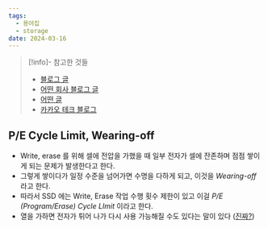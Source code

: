 ```yaml
---
tags:
  - 용어집
  - storage
date: 2024-03-16
---
```

> [!info]- 참고한 것들
> - [블로그 글](https://metar.tistory.com/entry/NAND-flash%EB%9E%80-%EB%AC%B4%EC%97%87%EC%9D%B8%EA%B0%80)
> - [어떤 회사 블로그 글](https://www.tuxera.com/blog/what-is-write-amplification-why-is-it-bad-what-causes-it/)
> - [어떤 글](https://codecapsule.com/2014/02/12/coding-for-ssds-part-2-architecture-of-an-ssd-and-benchmarking/)
> - [카카오 테크 블로그](https://tech.kakao.com/2016/07/14/coding-for-ssd-part-2)

## P/E Cycle Limit, Wearing-off

- Write, erase 를 위해 셀에 전압을 가했을 때 일부 전자가 셀에 잔존하며 점점 쌓이게 되는 문제가 발생한다고 한다.
- 그렇게 쌓이다가 일정 수준을 넘어가면 수명을 다하게 되고, 이것을 *Wearing-off* 라고 한다.
- 따라서 SSD 에는 Write, Erase 작업 수행 횟수 제한이 있고 이걸 *P/E (Program/Erase) Cycle LImit* 이라고 한다.
- 열을 가하면 전자가 튀어 나가 다시 사용 가능해질 수도 있다는 말이 있다 ([진짜?](https://www.theregister.com/2012/12/03/macronix_thermal_annealing_extends_life_of_flash_memory/))